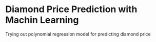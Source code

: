 # Diamond Price Prediction with Machin Learning
Trying out polynomial regression model for predicting diamond price
